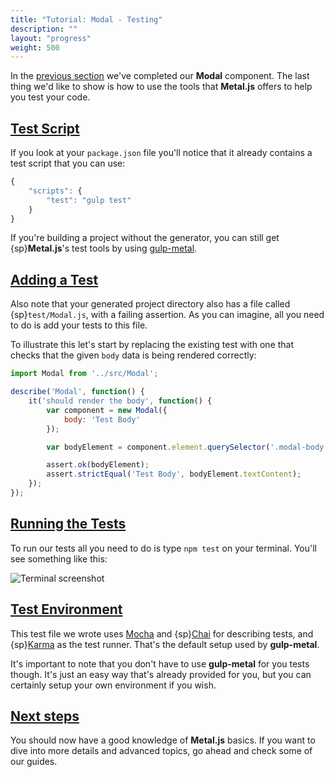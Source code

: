 ```yaml
---
title: "Tutorial: Modal - Testing"
description: ""
layout: "progress"
weight: 500
---
```


<article>

In the [previous section](/docs/getting-started/modal_nested.html) we've
completed our **Modal** component. The last thing we'd like to show is how to
use the tools that **Metal.js** offers to help you test your code.

</article>

<article id="test_script">

## [Test Script](#test_script)

If you look at your `package.json` file you'll notice that it already
contains a test script that you can use:

```javascript
{
    "scripts": {
        "test": "gulp test"
    }
}
```

If you're building a project without the generator, you can still get
{sp}**Metal.js**'s test tools by using [gulp-metal](/docs/guides/gulp_metal.html).

</article>

<article id="adding_a_test">

## [Adding a Test](#adding_a_test)

Also note that your generated project directory also has a file called
{sp}`test/Modal.js`, with a failing assertion. As you can imagine, all you need
to do is add your tests to this file.

To illustrate this let's start by replacing the existing test with one that
checks that the given `body` data is being rendered correctly:

```javascript
import Modal from '../src/Modal';

describe('Modal', function() {
    it('should render the body', function() {
        var component = new Modal({
            body: 'Test Body'
        });

        var bodyElement = component.element.querySelector('.modal-body');

        assert.ok(bodyElement);
        assert.strictEqual('Test Body', bodyElement.textContent);
    });
});
```

</article>

<article id="running_the_tests">

## [Running the Tests](#running_the_tests)

To run our tests all you need to do is type `npm test` on your terminal.
You'll see something like this:

![Terminal screenshot](../../images/docs/test.png)

</article>

<article id="test_environment">

## [Test Environment](#test_environment)

This test file we wrote uses [Mocha](http://mochajs.org) and
{sp}[Chai](http://chaijs.com/) for describing tests, and
{sp}[Karma](http://karma-runner.github.io/0.12/index.html) as the test runner.
That's the default setup used by **gulp-metal**.

It's important to note that you don't have to use **gulp-metal** for you tests
though. It's just an easy way that's already provided for you, but you can
certainly setup your own environment if you wish.

</article>

<article id="next_steps">

## [Next steps](#next_steps)

You should now have a good knowledge of **Metal.js** basics. If you want to
dive into more details and advanced topics, go ahead and check some of our
guides.

</article>